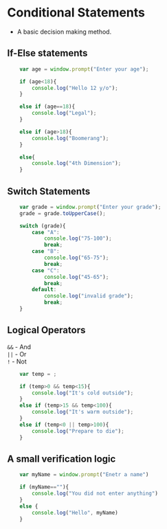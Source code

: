 # Conditional Statements

* A basic decision making method.

## If-Else statements

```javascript
    var age = window.prompt("Enter your age");

    if (age<18){
        console.log("Hello 12 y/o");
    }

    else if (age==18){
        console.log("Legal");
    }

    else if (age>18){
        console.log("Boomerang");
    }

    else{
        console.log("4th Dimension");
    }
```

## Switch Statements

```javascript
    var grade = window.prompt("Enter your grade");
    grade = grade.toUpperCase();

    switch (grade){
        case "A":
            console.log("75-100");
            break;
        case "B":
            console.log("65-75");
            break;
        case "C":
            console.log("45-65");
            break;
        default:
            console.log("invalid grade");
            break;
    }
```

## Logical Operators

`&&` - And  
`||` - Or  
`!` - Not  

```javascript
    var temp = ;

    if (temp>0 && temp<15){
        console.log("It's cold outside");
    }
    else if (temp>15 && temp<100){
        console.log("It's warm outside");
    }
    else if (temp<0 || temp>100){
        console.log("Prepare to die");
    }
```

## A small verification logic

```javascript
    var myName = window.prompt("Enetr a name")

    if (myName==""){
        console.log("You did not enter anything")
    }
    else {
        console.log("Hello", myName)
    }
```


